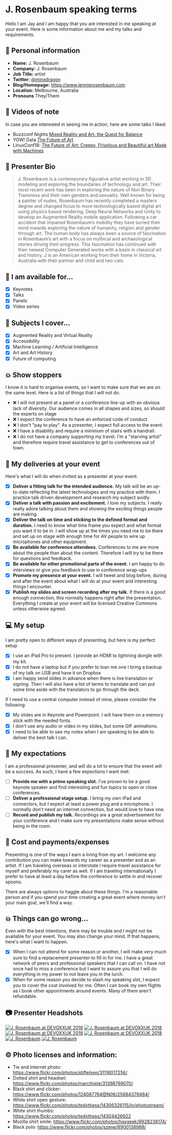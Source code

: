 # J. Rosenbaum speaking terms

Hello I am Jay and I am happy that you are interested in me speaking at your event. Here is some information about me and my talks and requirements.

## :wave: Personal information

* **Name:** J. Rosenbaum
* **Company:** J. Rosenbaum
* **Job Title:** artist
* **Twitter:** [@minxdragon](https://twitter.com/minxdragon)
* **Blog/Homepage:** https://www.jennierosenbaum.com
* **Location:** Melbourne, Australia
* **Pronouns** They/Them

## :vhs: Videos of note 

In case you are interested in seeing me in action, here are some talks I liked:

* Buzzconf Nights [Mixed Reality and Art: the Quest for Balance](https://youtu.be/SaizH_WtSI0)
* YOW! Data [The Future of Art](https://youtu.be/zrcCKfUMYEU) 
* LinuxConf18: [The Future of Art: Creepy, Frivolous and Beautiful art Made with Machines](https://youtu.be/lTT2mq692JQ)

## :pencil: Presenter Bio

> J. Rosenbaum is a contemporary figurative artist working in 3D modeling and exploring the boundaries of technology and art. Their most recent work has been in exploring the nature of Non Binary Transness and their own genders and sexuality. Well known for being a painter of nudes, Rosenbaum has recently completed a masters degree and changed focus to more technologically based digital art using physics based rendering, Deep Neural Networks and Unity to develop an Augmented Reality mobile application.
Following a car accident that impaired Rosenbaum’s mobility they have turned their mind inwards exploring the nature of humanity, religion and gender through art. The human body has always been a source of fascination in Rosenbaum’s art with a focus on mythical and archaeological stories driving their progress. This fascination has continued with their newest Computer Generated works with a basis in classical art and history.
J is an American working from their home in Victoria, Australia with their partner and child and two cats.

## :love_letter: I am available for... 

- [x] Keynotes 
- [x] Talks
- [x] Panels
- [x] Video series

## :gift: Subjects I cover... 

- [x] Augmented Reality and Virtual Reality
- [x] Accessibility 
- [x] Machine Learning / Artificial Intelligence
- [x] Art and Art History
- [x] Future of computing

## :collision: Show stoppers

I know it is hard to organise events, so I want to make sure that we are on the same level. Here is a list of things that I will not do. 

* :x: I will not present at a panel or a conference line-up with an obvious lack of diversity. Our audience comes in all shapes and sizes, so should the experts on stage
* :x: I expect the conference to have an enforced code of conduct 
* :x: I don't "pay to play". As a presenter, I expect full access to the event.
* :x: I have a disability and require a minimum of stairs with a handrail. 
* :x: I do not have a company supporting my travel. I'm a "starving artist" and therefore require travel assistance to get to conferences out of town. 

## :dancer: My deliveries at your event

Here's what I will do when invited as a presenter at your event.

- [x] **Deliver a fitting talk for the intended audience.** My talk will be an up-to-date reflecting the latest technologies and my practice with them. I practice talk driven development and research my subject avidly.
- [x] **Deliver a talk with passion and excitement.** I love my subjects. I really really adore talking about them and showing the exciting things people are making. 
- [x] **Deliver the talk on time and sticking to the defined format and duration.** I need to know what time frame you expect and what format you want it to be in. I will show up at the times you need me to be there and set up on stage with enough time for AV people to wire up microphones and other equipment. 
- [x] **Be available for conference attendees.** Conferences to me are more about the people than about the content. Therefore I will try to be there for questions and feedback.
- [x] **Be available for other promotional parts of the event.** I am happy to do interviews or give you feedback to use in conference wrap-ups
- [x] **Promote my presence at your event.** I will tweet and blog before, during and after the event about what I will do at your event and interesting things I encounter. 
- [x] **Publish my slides and screen recording after my talk.** If there is a good enough connection, this normally happens right after the presentation. Everything I create at your event will be licensed Creative Commons unless otherwise agreed. 

## :computer: My setup 

I am pretty open to different ways of presenting, but here is my perfect setup

- [x] I use an iPad Pro to present. I provide an HDMI to lightning dongle with my kit.
- [x] I do not have a laptop but if you prefer to loan me one I bring a backup of my talk on USB and have it on Dropbox
- [x] I am happy send slides in advance when there is live translation or signing. Then I will also have a list of terms to translate and can put some time aside with the translators to go through the deck.

If I need to use a central computer instead of mine, please consider the following:

- [x] My slides are in Keynote and Powerpoint. I will have them on a memory stick with the needed fonts.
- [x] I don't use any audio or video in my slides, but some GIF animations.
- [x] I need to be able to see my notes when I am speaking to be able to deliver the best talk I can.

## :pray: My expectations

I am a professional presenter, and will do a lot to ensure that the event will be a success. As such, I have a few expections I want met:

- [ ] **Provide me with a prime speaking slot.** I've proven to be a good keynote speaker and find interesting and fun topics to open or close conferences. 
- [ ] **Deliver a professional stage setup.** I bring my own iPad and connectors, but I expect at least a power plug and a microphone. I normally don't need an internet connection, but would love to have one. 
- [ ] **Record and publish my talk.** Recordings are a great advertisement for your conference and I make sure my presentations make sense without being in the room.  

## :money_with_wings: Cost and payments/expenses

Presenting is one of the ways I earn a living from my art. I welcome any contribution you can make towards my career as a presenter and as an artist. If I am traveling overseas or interstate I require travel assistance for myself and preferably my carer as well. If I am traveling internationally I prefer to have at least a day before the conference to settle in and recover spoons.  

There are always options to haggle about these things. I'm a reasonable person and if you spend your time creating a great event where money isn't your main goal, we'll find a way. 

## :boom: Things can go wrong... 

Even with the best intentions, there may be trouble and I might not be available for your event. You may also change your mind. If that happens, here's what I want to happen.

- [x] When I can not attend for some reason or another, I will make very much sure to find a replacement presenter to fill in for me. I have a great network of peers and professional speakers that I can call on. I have not once had to miss a conference but I want to assure you that I will do everything in my power to not leave you in the lurch.
- [x] When for some reason you decide to slash my speaking slot, I expect you to cover the cost involved for me. Often I can book my own flights as I book other appointments around events. Many of them aren't refundable.

## :camera: Presenter Headshots 

[![J. Rosenbaum at DEVOXXUK 2018](/photos/5F252068-8A57-44B9-9ED9-2AD6D7ECEE34.jpeg)](/photos/5F252068-8A57-44B9-9ED9-2AD6D7ECEE34.jpeg) 
[![J. Rosenbaum at DEVOXXUK 2018](https://github.com/minxdragon/presenter-terms/blob/master/photos/67B4C681-8071-4264-83F2-DB113801C97B.jpeg)](https://github.com/minxdragon/presenter-terms/blob/master/photos/67B4C681-8071-4264-83F2-DB113801C97B.jpeg) 
[![J. Rosenbaum at DEVOXXUK 2018](https://github.com/minxdragon/presenter-terms/blob/master/photos/79FDE7D8-E449-4ECD-BF7D-B8669A25D625.jpeg)](https://github.com/minxdragon/presenter-terms/blob/master/photos/79FDE7D8-E449-4ECD-BF7D-B8669A25D625.jpeg) 
[![J. Rosenbaum at DEVOXXUK 2018](https://github.com/minxdragon/presenter-terms/blob/master/photos/CF87BCF6-13FA-4251-B6D0-D188B7AA76DA.jpeg)](https://github.com/minxdragon/presenter-terms/blob/master/photos/CF87BCF6-13FA-4251-B6D0-D188B7AA76DA.jpeg)
[![J. Rosenbaum](https://github.com/minxdragon/presenter-terms/blob/master/photos/CF87BCF6-13FA-4251-B6D0-D188B7AA76DA.jpeg)](https://github.com/minxdragon/presenter-terms/blob/master/photos/CF87BCF6-13FA-4251-B6D0-D188B7AA76DA.jpeg)
[![J. Rosenbaum](https://github.com/minxdragon/presenter-terms/blob/master/photos/F7250E08-6C8A-44A1-9081-C949E1BE2F40.png)](https://github.com/minxdragon/presenter-terms/blob/master/photos/F7250E08-6C8A-44A1-9081-C949E1BE2F40.png)


## :copyright: Photo licenses and information:

* Tie and Internet photo: https://www.flickr.com/photos/stiftelsen/31116017256/
* Dotted shirt and headset: https://www.flickr.com/photos/marcthiele/31398799070/ 
* Black shirt and clicker: https://www.flickr.com/photos/124087764@N06/25684379484/ 
* White shirt open gesture: https://www.flickr.com/photos/tedxthess/14306326115/in/photostream/
* White shirt thumbs: https://www.flickr.com/photos/tedxthess/14304426622 
* Mozilla shirt smile: https://www.flickr.com/photos/hasgeek/9928238174/ 
* Black polo: https://www.flickr.com/photos/szene/8900138988/ 
